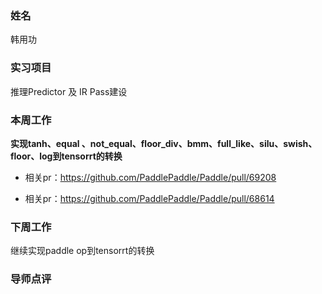 ### 姓名
韩用功

### 实习项目
推理Predictor 及 IR Pass建设

### 本周工作

**实现tanh、equal 、not_equal、floor_div、bmm、full_like、silu、swish、floor、log到tensorrt的转换**

* 相关pr：https://github.com/PaddlePaddle/Paddle/pull/69208

* 相关pr：https://github.com/PaddlePaddle/Paddle/pull/68614


### 下周工作
 
 继续实现paddle op到tensorrt的转换

### 导师点评

